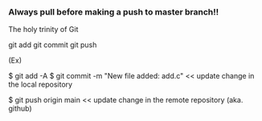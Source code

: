 ### Always pull before making a push to master branch!!

The holy trinity of Git

git add
git commit
git push


(Ex)

$ git add -A
$ git commit -m "New file added: add.c"
<< update change in the local repository


$ git push origin main
<< update change in the remote repository (aka. github)
